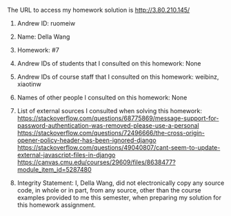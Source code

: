 The URL to access my homework solution is http://3.80.210.145/
1) Andrew ID: ruomeiw
2) Name: Della Wang
3) Homework: #7
4) Andrew IDs of students that I consulted on this homework: None
5) Andrew IDs of course staff that I consulted on this homework: weibinz, xiaotinw
6) Names of other people I consulted on this homework: None
7) List of external sources I consulted when solving this homework:
https://stackoverflow.com/questions/68775869/message-support-for-password-authentication-was-removed-please-use-a-personal
https://stackoverflow.com/questions/72496666/the-cross-origin-opener-policy-header-has-been-ignored-django
https://stackoverflow.com/questions/49040807/cant-seem-to-update-external-javascript-files-in-django
https://canvas.cmu.edu/courses/29609/files/8638477?module_item_id=5287480

8) Integrity Statement: I, Della Wang, did not electronically copy any
source code, in whole or in part, from any source, other than the course
examples provided to me this semester, when preparing my solution for this
homework assignment.